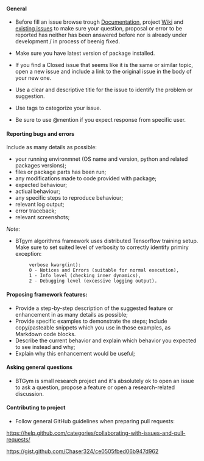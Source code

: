 #### General
- Before fill an issue browse trough [Documentation](https://kismuz.github.io/btgym/), 
project [Wiki](https://github.com/Kismuz/btgym/wiki) 
and [existing issues](https://github.com/Kismuz/btgym/issues?utf8=%E2%9C%93&q=) 
to make sure  your question, proposal or error to be reported has neither has been answered before
 nor is already under development / in process of beenig fixed.
 
 
- Make sure you have latest version of package installed. 
- If you find a Closed issue that seems like it is the same or similar topic, 
  open a new issue and include a link to the original issue in the body of your new one.
- Use a clear and descriptive title for the issue to identify the problem or suggestion.
- Use tags to categorize your issue.
- Be sure to use @mention if you expect response from specific user.


#### Reporting bugs and errors
Include as many details as possible:

- your running environmnet (OS name and version, python and related packages versions);
- files or package parts has been run;
- any modifications made to code provided with package;
- expected behaviour;
- actiual behaviour;
- any specific steps to reproduce behaviour;
- relevant log output;
- error traceback;
- relevant screenshots;

*Note*:
- BTgym algorithms framework uses distributed Tensorflow training setup. Make sure to set suited 
  level of verbosity to correctly identify primiry exception:
 
   ```
        verbose kwarg(int):
        0 - Notices and Errors (suitable for normal execution),
        1 - Info level (checking inner dynamics), 
        2 - Debugging level (excessive logging output). 
   ```

#### Proposing framework features:
- Provide a step-by-step description of the suggested feature or enhancement 
  in as many details as possible;
- Provide specific examples to demonstrate the steps; Include copy/pasteable 
  snippets which you use in those examples, as Markdown code blocks.
- Describe the current behavior and explain which behavior you expected to see 
  instead and why;
- Explain why this enhancement would be useful;


#### Asking general questions
- BTGym is small research project and it's absolutely ok to open an issue to ask a question, 
propose a feature or open a research-related discussion.

#### Contributing to project
- Follow general GitHub guidelines when preparing pull requests:

https://help.github.com/categories/collaborating-with-issues-and-pull-requests/

https://gist.github.com/Chaser324/ce0505fbed06b947d962





